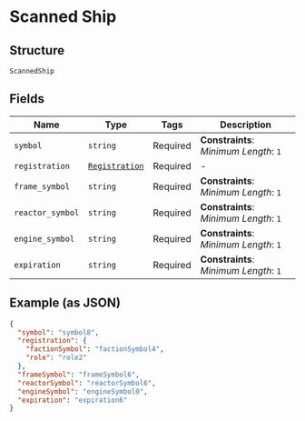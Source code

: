 
# Scanned Ship

## Structure

`ScannedShip`

## Fields

| Name | Type | Tags | Description |
|  --- | --- | --- | --- |
| `symbol` | `string` | Required | **Constraints**: *Minimum Length*: `1` |
| `registration` | [`Registration`](../../doc/models/registration.md) | Required | - |
| `frame_symbol` | `string` | Required | **Constraints**: *Minimum Length*: `1` |
| `reactor_symbol` | `string` | Required | **Constraints**: *Minimum Length*: `1` |
| `engine_symbol` | `string` | Required | **Constraints**: *Minimum Length*: `1` |
| `expiration` | `string` | Required | **Constraints**: *Minimum Length*: `1` |

## Example (as JSON)

```json
{
  "symbol": "symbol8",
  "registration": {
    "factionSymbol": "factionSymbol4",
    "role": "role2"
  },
  "frameSymbol": "frameSymbol6",
  "reactorSymbol": "reactorSymbol6",
  "engineSymbol": "engineSymbol0",
  "expiration": "expiration6"
}
```


